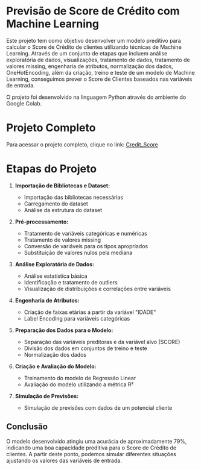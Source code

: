 # Previsão de Score de Crédito com Machine Learning

Este projeto tem como objetivo desenvolver um modelo preditivo para calcular o Score de Crédito de clientes utilizando técnicas de Machine Learning. 
Através de um conjunto de etapas que incluem análise exploratória de dados, visualizações, tratamento de dados, tratamento de valores missing, engenharia de atributos, normalização dos dados, OneHotEncoding, além da criação, treino e teste de um modelo de Machine Learning, conseguimos prever o Score de Clientes baseados nas variáveis de entrada.

O projeto foi desenvolvido na linguagem Python através do ambiente do Google Colab.


# Projeto Completo

Para acessar o projeto completo, clique no link:
[Credit_Score](https://github.com/gaiecks/Credit-Score-Prediction-Using-ML/blob/main/Credit_Score.ipynb)


# Etapas do Projeto

1. **Importação de Bibliotecas e Dataset:**
   - Importação das bibliotecas necessárias
   - Carregamento do dataset
   - Análise da estrutura do dataset

2. **Pré-processamento:**
   - Tratamento de variáveis categóricas e numéricas
   - Tratamento de valores missing
   - Conversão de variáveis para os tipos apropriados
   - Substituição de valores nulos pela mediana
     
3. **Análise Exploratória de Dados:**
   - Análise estatística básica
   - Identificação e tratamento de outliers
   - Visualização de distribuições e correlações entre variáveis

4. **Engenharia de Atributos:**
   - Criação de faixas etárias a partir da variável "IDADE"
   - Label Encoding para variáveis categóricas


5. **Preparação dos Dados para o Modelo:**
   - Separação das variáveis preditoras e da variável alvo (SCORE)
   - Divisão dos dados em conjuntos de treino e teste
   - Normalização dos dados

6. **Criação e Avaliação do Modelo:**
   - Treinamento do modelo de Regressão Linear
   - Avaliação do modelo utilizando a métrica R²

7. **Simulação de Previsões:**
   - Simulação de previsões com dados de um potencial cliente


## Conclusão

O modelo desenvolvido atingiu uma acurácia de aproximadamente 79%, indicando uma boa capacidade preditiva para o Score de Crédito de clientes. A partir deste ponto, podemos simular diferentes situações ajustando os valores das variáveis de entrada.
